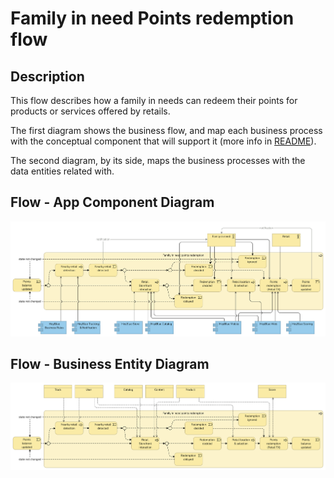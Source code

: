 # Family in need Points redemption flow

## Description

This flow describes how a family in needs can redeem their points for products or services offered by retails.

The first diagram shows the business flow, and map each business process with the conceptual component that will support it (more info in [README](/README.md#application-component-collaboration-views)).

The second diagram, by its side, maps the business processes with the data entities related with.

## Flow - App Component Diagram

![Family in needs redemption - App Component](/Assets/Family-in-need-points-redemption-Application-Coverage.png)

## Flow - Business Entity Diagram

![Family in needs redemption - Entity](/Assets/Family-in-need-points-redemption-Business-Entities.png)